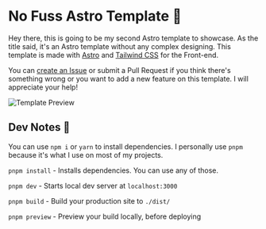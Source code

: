 # No Fuss Astro Template 🚀


Hey there, this is going to be my second Astro template to showcase. As the title said, it's an Astro template without any complex designing.
This template is made with [Astro](https://astro.build) and [Tailwind CSS](https://tailwindcss.com) for the Front-end.

You can [create an Issue](https://github.com/lancerossdev/nofuss/issues/new) or submit a Pull Request if you think there's something wrong or you want to add a new feature on this template. I will appreciate your help!

![Template Preview](https://user-images.githubusercontent.com/102563271/204714426-c2427c94-cd08-4796-bb6e-18a11c3617c8.png)


## Dev Notes 📝

You can use `npm i` or `yarn` to install dependencies. I personally use `pnpm` because it's what I use on most of my projects.

`pnpm install` - Installs dependencies. You can use any of those.

`pnpm dev` - Starts local dev server at `localhost:3000`

`pnpm build` - Build your production site to `./dist/`

`pnpm preview` - Preview your build locally, before deploying

